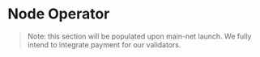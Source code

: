 # Node Operator

> Note: this section will be populated upon main-net launch. We fully intend to integrate payment for our validators.

